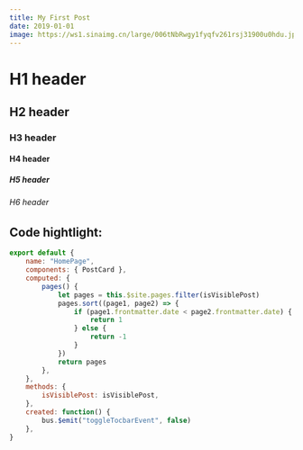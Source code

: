 ```yaml
---
title: My First Post
date: 2019-01-01
image: https://ws1.sinaimg.cn/large/006tNbRwgy1fyqfv261rsj31900u0hdu.jpg
---
```


# H1 header

## H2 header

### H3 header

#### H4 header

##### H5 header

###### H6 header

## Code hightlight:

```js
export default {
    name: "HomePage",
    components: { PostCard },
    computed: {
        pages() {
            let pages = this.$site.pages.filter(isVisiblePost)
            pages.sort((page1, page2) => {
                if (page1.frontmatter.date < page2.frontmatter.date) {
                    return 1
                } else {
                    return -1
                }
            })
            return pages
        },
    },
    methods: {
        isVisiblePost: isVisiblePost,
    },
    created: function() {
        bus.$emit("toggleTocbarEvent", false)
    },
}
```

